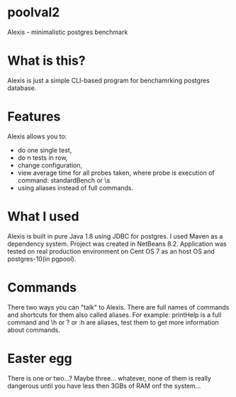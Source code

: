 # poolval2
Alexis - minimalistic postgres benchmark

# What is this?

Alexis is just a simple CLI-based program for benchamrking postgres database.

# Features

Alexis allows you to:
* do one single test,
* do n tests in row,
* change configuration,
* view average time for all probes taken, where probe is execution of command: standardBench or \s
* using aliases instead of full commands.

# What I used

Alexis is built in pure Java 1.8 using JDBC for postgres. I used Maven as a dependency system. 
Project was created in NetBeans 8.2. Application was tested on real production environment on Cent OS 7 as an host OS and postgres-10(in pgpool).

# Commands
There two ways you can "talk" to Alexis.
There are full names of commands and shortcuts for them also called aliases.
For example: printHelp is a full command and \h or \? or :h are aliases, test them to get more information about commands.

# Easter egg
There is one or two...? Maybe three... whatever, none of them is really dangerous until you have less then 3GBs of RAM onf the system...

